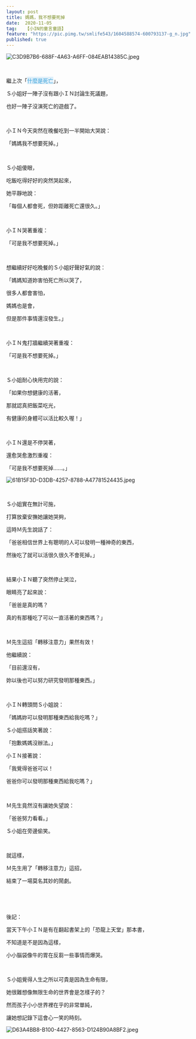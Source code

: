 ```yaml
---
layout: post
title: 媽媽，我不想要死掉
date:  2020-11-05
tag:   【小IN的童言童語】
feature: "https://pic.pimg.tw/smlife543/1604588574-600793137-g_n.jpg"
published: true 
---
```

<p><img alt="C3D9B7B6-688F-4A63-A6FF-084EAB14385C.jpeg" src="https://pic.pimg.tw/smlife543/1604588574-600793137-g_n.jpg" title="C3D9B7B6-688F-4A63-A6FF-084EAB14385C.jpeg"></p>

<p>&nbsp;</p>

<p>繼上次「<a href="https://smlife543.pixnet.net/blog/post/359274950-%E9%9D%A2%E5%B0%8D%E6%AD%BB%E4%BA%A1" ng-click="Articles.onTitleClick($event, item.status)" ng-href="https://smlife543.pixnet.net/blog/post/359274950-%E9%9D%A2%E5%B0%8D%E6%AD%BB%E4%BA%A1" style="box-sizing: border-box; background-color: rgb(223, 239, 249); color: rgb(53, 160, 218); text-decoration: none; line-height: inherit; outline: 0px; cursor: pointer; font-family: &quot;Helvetica Neue&quot;, Helvetica, Roboto, Arial, &quot;Microsoft JhengHei&quot;, &quot;Microsoft YaHei&quot;, &quot;WenQuanYi Micro Hei&quot;, sans-serif; font-size: 14px; font-style: normal; font-variant-ligatures: normal; font-variant-caps: normal; font-weight: 400; letter-spacing: normal; orphans: 2; text-align: left; text-indent: 0px; text-transform: none; white-space: nowrap; widows: 2; word-spacing: 0px; -webkit-text-stroke-width: 0px;" target="_blank">什麼是死亡</a>」，</p>

<p>Ｓ小姐好一陣子沒有跟小ＩＮ討論生死議題，</p>

<p>也好一陣子沒演死亡的遊戲了。</p>

<p>&nbsp;</p>

<p>小ＩＮ今天突然在晚餐吃到一半開始大哭說：</p>

<p>「媽媽我不想要死掉。」</p>

<p>&nbsp;</p>

<p>Ｓ小姐傻眼，</p>

<p>吃飯吃得好好的突然哭起來，</p>

<p>她平靜地說：</p>

<p>「每個人都會死，但妳距離死亡還很久。」</p>

<p>&nbsp;</p>

<p>小ＩＮ哭著重複：</p>

<p>「可是我不想要死掉。」</p>

<p>&nbsp;</p>

<p>想繼續好好吃晚餐的Ｓ小姐好聲好氣的說：</p>

<p>「媽媽知道妳害怕死亡所以哭了，</p>

<p>很多人都會害怕，</p>

<p>媽媽也是會，</p>

<p>但是那件事情還沒發生。」</p>

<p>&nbsp;</p>

<p>小ＩＮ鬼打牆繼續哭著重複：</p>

<p>「可是我不想要死掉。」</p>

<p>&nbsp;</p>

<p>Ｓ小姐耐心快用完的說：</p>

<p>「如果你想健康的活著，</p>

<p>那就認真把飯菜吃光，</p>

<p>有健康的身體可以活比較久喔！」</p>

<p>&nbsp;</p>

<p>小ＩＮ還是不停哭著，</p>

<p>還愈哭愈激烈重複：</p>

<p>「可是我不想要死掉......。」</p>

<p><img alt="61B15F3D-D3DB-4257-8788-A47781524435.jpeg" src="https://pic.pimg.tw/smlife543/1604588576-1237428781-g_n.jpg" title="61B15F3D-D3DB-4257-8788-A47781524435.jpeg"></p>

<p>&nbsp;</p>

<p>Ｓ小姐實在無計可施，</p>

<p>打算放棄安撫她讓她哭夠，</p>

<p>這時Ｍ先生說話了：</p>

<p>「爸爸相信世界上有聰明的人可以發明一種神奇的東西，</p>

<p>然後吃了就可以活很久很久不會死掉。」</p>

<p>&nbsp;</p>

<p>結果小ＩＮ聽了突然停止哭泣，</p>

<p>眼睛亮了起來說：</p>

<p>「爸爸是真的嗎？</p>

<p>真的有那種吃了可以一直活著的東西嗎？」</p>

<p>&nbsp;</p>

<p>Ｍ先生這招「轉移注意力」果然有效！</p>

<p>他繼續說：</p>

<p>「目前還沒有，</p>

<p>妳以後也可以努力研究發明那種東西。」</p>

<p>&nbsp;</p>

<p>小ＩＮ轉頭問Ｓ小姐說：</p>

<p>「媽媽妳可以發明那種東西給我吃嗎？」</p>

<p>Ｓ小姐搭話笑著說：</p>

<p>「抱歉媽媽沒辦法。」</p>

<p>小ＩＮ接著說：</p>

<p>「我覺得爸爸可以！</p>

<p>爸爸你可以發明那種東西給我吃嗎？」</p>

<p>&nbsp;</p>

<p>Ｍ先生竟然沒有讓她失望說：</p>

<p>「爸爸努力看看。」</p>

<p>Ｓ小姐在旁邊偷笑。</p>

<p>&nbsp;</p>

<p>就這樣，</p>

<p>Ｍ先生用了「轉移注意力」這招，</p>

<p>結束了一場莫名其妙的鬧劇。</p>

<p>&nbsp;</p>

<p>&nbsp;</p>

<p>後記：</p>

<p>當天下午小ＩＮ是有在翻起書架上的「恐龍上天堂」那本書，</p>

<p>不知道是不是因為這樣，</p>

<p>小小腦袋像牛的胃在反芻一些事情而爆哭。</p>

<p>&nbsp;</p>

<p>Ｓ小姐覺得人生之所以可貴是因為生命有限，</p>

<p>她很難想像無限生命的世界會是怎樣子的？</p>

<p>然而孩子小小世界裡在乎的非常單純，</p>

<p>讓她想記錄下這會心一笑的時刻。</p>

<p><img alt="D63A4BB8-B100-4427-8563-D124B90A8BF2.jpeg" src="https://pic.pimg.tw/smlife543/1604588612-3190468030-g_n.jpg" title="D63A4BB8-B100-4427-8563-D124B90A8BF2.jpeg"></p>

